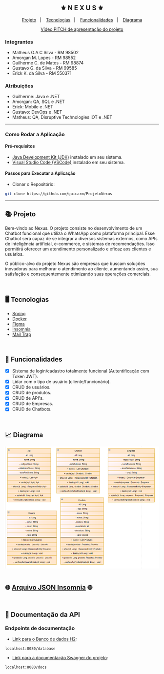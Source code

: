 <div align="center">
    <h2>⚜️ N E X U S ⚜️</h2>
</div>

<p align="center">
    <a href="#-projeto">Projeto</a>&nbsp;&nbsp;&nbsp;|&nbsp;&nbsp;&nbsp;
    <a href="#-tecnologias">Tecnologias</a>&nbsp;&nbsp;&nbsp;|&nbsp;&nbsp;&nbsp;
    <a href="#-funcionalidades">Funcionalidades</a>&nbsp;&nbsp;&nbsp;|&nbsp;&nbsp;&nbsp;
    <a href="#-diagrama">Diagrama</a>
</p>

<p align="center"> <a href="https://youtu.be/e6-Bkei8G5M?si=_ofCC3A79gf6vVgP">Vídeo PITCH de apresentação do projeto</a></p>

<h3>Integrantes</h3>

- Matheus O.A.C Silva - RM 98502
- Amorgan M. Lopes - RM 98552
- Guilherme C. de Matos - RM 98874
- Gustavo G. da Silva - RM 99585
- Erick K. da Silva - RM 550371

### Atribuições
- Guilherme: Java e .NET
- Amorgan: QA, SQL e .NET
- Erick: Mobile e .NET
- Gustavo: DevOps e .NET
- Matheus: QA, Disruptive Technologies IOT e .NET

--------------------------------------------------
<h3>Como Rodar a Aplicação </h3>

<h4>Pré-requisitos</h4> 

- [Java Development Kit (JDK)](https://www.oracle.com/java/technologies/downloads/#java11) instalado em seu sistema.
- [Visual Studio Code (VSCode)](https://code.visualstudio.com) instalado em seu sistema.

<h4>Passos para Executar a Aplicação</h4> 

- Clonar o Repositório:
```bash
git clone https://github.com/guicarm/ProjetoNexus
```

--------------------------------------------------

## 📚 Projeto 

<p>Bem-vindo ao Nexus. O projeto consiste no desenvolvimento de um Chatbot funcional que utiliza o WhatsApp como plataforma principal. Esse Chatbot será capaz de se integrar a diversos sistemas externos, como APIs de inteligência artificial, e-commerce, e sistemas de recomendações. Isso permitirá oferecer um atendimento personalizado e eficaz aos clientes e usuários.</p>
<p>O público-alvo do projeto Nexus são empresas que buscam soluções inovadoras para melhorar o atendimento ao cliente, aumentando assim, sua satisfação e consequentemente otimizando suas operações comerciais.</p>

<br/>

## 🖥 Tecnologias

- [Spring](https://spring.io)
- [Docker](https://www.docker.com/)
- [Figma](https://www.figma.com/file/d5rDjubNjdvIn1madq8DZd/Challenge?type=design&node-id=0%3A1&mode=design&t=9i6UZdLvgFCGnHWx-1)
- [Insomnia](https://insomnia.rest/download)
- [Mail Trap](https://mailtrap.io/pt/)

<br/>

## 🧾 Funcionalidades

- [x] Sistema de login/cadastro totalmente funcional (Autentificação com Token JWT).
- [x] Lidar com o tipo de usuário (cliente/funcionário).
- [x] CRUD de usuários.
- [x] CRUD de produtos.
- [x] CRUD de API's.
- [x] CRUD de Empresas.
- [x] CRUD de Chatbots.
      
<br/>

## 📈 Diagrama

<div>
    <img src="./documents/Diagrama de Classes.png" alt="Diagrama de classes" height="400px"/>
</div>

<br/>

## 🌐 [Arquivo JSON Insomnia](./documents/Insomnia_2024-05-07.json) 🌐

<br/>

## 📃 Documentação da API

<h3> Endpoints de documentação </h3>

- [Link para o Banco de dados H2](localhost:8080/database):
```
localhost:8080/database
```

- [Link para a documentação Swagger do projeto](localhost:8080/docs):
```
localhost:8080/docs
```

